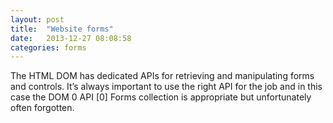 ```yaml
---
layout: post
title:  "Website forms"
date:   2013-12-27 08:08:58
categories: forms
---
```


The HTML DOM has dedicated APIs for retrieving and manipulating forms and controls. It’s always important to use the right API for the job and in this case the DOM 0 API [0] Forms collection is appropriate but unfortunately often forgotten.